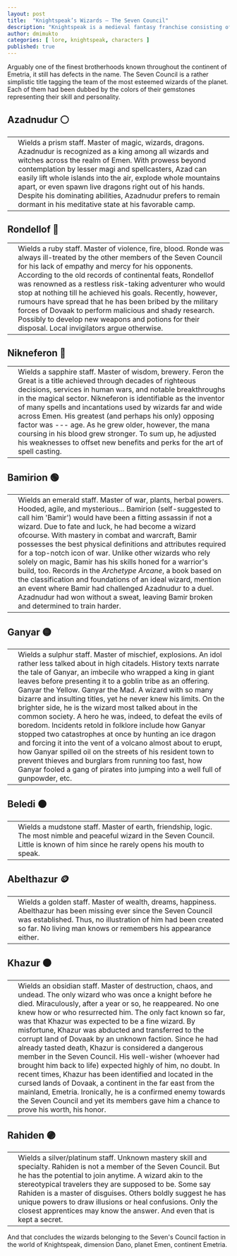 ```yaml
---
layout: post
title:  "Knightspeak’s Wizards — The Seven Council"
description: "Knightspeak is a medieval fantasy franchise consisting of characters, worlds, stories and lore created by Dewan M.I. Mukto © 2017"
author: dmimukto
categories: [ lore, knightspeak, characters ]
published: true
---
```


Arguably one of the finest brotherhoods known throughout the continent of Emetria, it still has defects in the name. The Seven Council is a rather simplistic title tagging the team of the most esteemed wizards of the planet. Each of them had been dubbed by the colors of their gemstones representing their skill and personality.

## Azadnudur ⚪
|||
|:---:|:---|
||Wields a prism staff. Master of magic, wizards, dragons. Azadnudur is recognized as a king among all wizards and witches across the realm of Emen. With prowess beyond contemplation by lesser magi and spellcasters, Azad can easily lift whole islands into the air, explode whole mountains apart, or even spawn live dragons right out of his hands. Despite his dominating abilities, Azadnudur prefers to remain dormant in his meditative state at his favorable camp.|

## Rondellof 🔴
|||
|:---:|:---|
||Wields a ruby staff. Master of violence, fire, blood. Ronde was always ill-treated by the other members of the Seven Council for his lack of empathy and mercy for his opponents. According to the old records of continental feats, Rondellof was renowned as a restless risk-taking adventurer who would stop at nothing till he achieved his goals. Recently, however, rumours have spread that he has been bribed by the military forces of Dovaak to perform malicious and shady research. Possibly to develop new weapons and potions for their disposal. Local invigilators argue otherwise.|

## Nikneferon 🔵
|||
|:---:|:---|
||Wields a sapphire staff. Master of wisdom, brewery. Feron the Great is a title achieved through decades of righteous decisions, services in human wars, and notable breakthroughs in the magical sector. Nikneferon is identifiable as the inventor of many spells and incantations used by wizards far and wide across Emen. His greatest (and perhaps his only) opposing factor was --- age. As he grew older, however, the mana coursing in his blood grew stronger. To sum up, he adjusted his weaknesses to offset new benefits and perks for the art of spell casting.|

## Bamirion 🟢
|||
|:---:|:---|
||Wields an emerald staff. Master of war, plants, herbal powers. Hooded, agile, and mysterious... Bamirion (self-suggested to call him 'Bamir') would have been a fitting assassin if not a wizard. Due to fate and luck, he had become a wizard ofcourse. With mastery in combat and warcraft, Bamir possesses the best physical definitions and attributes required for a top-notch icon of war. Unlike other wizards who rely solely on magic, Bamir has his skills honed for a warrior's build, too. Records in the *Archetype Arcane*, a book based on the classification and foundations of an ideal wizard, mention an event where Bamir had challenged Azadnudur to a duel. Azadnudur had won without a sweat, leaving Bamir broken and determined to train harder.|

## Ganyar 🟡
|||
|:---:|:---|
||Wields a sulphur staff. Master of mischief, explosions. An idol rather less talked about in high citadels. History texts narrate the tale of Ganyar, an imbecile who wrapped a king in giant leaves before presenting it to a goblin tribe as an offering. Ganyar the Yellow. Ganyar the Mad. A wizard with so many bizarre and insulting titles, yet he never knew his limits. On the brighter side, he is the wizard most talked about in the common society. A hero he was, indeed, to defeat the evils of boredom. Incidents retold in folklore include how Ganyar stopped two catastrophes at once by hunting an ice dragon and forcing it into the vent of a volcano almost about to erupt, how Ganyar spilled oil on the streets of his resident town to prevent thieves and burglars from running too fast, how Ganyar fooled a gang of pirates into jumping into a well full of gunpowder, etc.|

## Beledi 🟤
|||
|:---:|:---|
||Wields a mudstone staff. Master of earth, friendship, logic. The most nimble and peaceful wizard in the Seven Council. Little is known of him since he rarely opens his mouth to speak.|

## Abelthazur 🪙
|||
|:---:|:---|
||Wields a golden staff. Master of wealth, dreams, happiness. Abelthazur has been missing ever since the Seven Council was established. Thus, no illustration of him had been created so far. No living man knows or remembers his appearance either.|

## Khazur ⚫
|||
|:---:|:---|
||Wields an obsidian staff. Master of destruction, chaos, and undead. The only wizard who was once a knight before he died. Miraculously, after a year or so, he reappeared. No one knew how or who resurrected him. The only fact known so far, was that Khazur was expected to be a fine wizard. By misfortune, Khazur was abducted and transferred to the corrupt land of Dovaak by an unknown faction. Since he had already tasted death, Khazur is considered a dangerous member in the Seven Council. His well-wisher (whoever had brought him back to life) expected highly of him, no doubt. In recent times, Khazur has been identified and located in the cursed lands of Dovaak, a continent in the far east from the mainland, Emetria. Ironically, he is a confirmed enemy towards the Seven Council and yet its members gave him a chance to prove his worth, his honor.|

## Rahiden 🟣
|||
|:---:|:---|
||Wields a silver/platinum staff. Unknown mastery skill and specialty. Rahiden is not a member of the Seven Council. But he has the potential to join anytime. A wizard akin to the stereotypical travelers they are supposed to be. Some say Rahiden is a master of disguises. Others boldly suggest he has unique powers to draw illusions or heal confusions. Only the closest apprentices may know the answer. And even that is kept a secret.|

And that concludes the wizards belonging to the Seven's Council faction in the world of Knightspeak, dimension Dano, planet Emen, continent Emetria.
